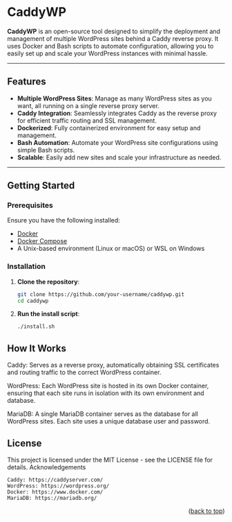 # **CaddyWP**

**CaddyWP** is an open-source tool designed to simplify the deployment and management of multiple WordPress sites behind a Caddy reverse proxy. It uses Docker and Bash scripts to automate configuration, allowing you to easily set up and scale your WordPress instances with minimal hassle.

---

## **Features**

- **Multiple WordPress Sites**: Manage as many WordPress sites as you want, all running on a single reverse proxy server.
- **Caddy Integration**: Seamlessly integrates Caddy as the reverse proxy for efficient traffic routing and SSL management.
- **Dockerized**: Fully containerized environment for easy setup and management.
- **Bash Automation**: Automate your WordPress site configurations using simple Bash scripts.
- **Scalable**: Easily add new sites and scale your infrastructure as needed.

---

## **Getting Started**

### **Prerequisites**

Ensure you have the following installed:

- [Docker](https://www.docker.com/)
- [Docker Compose](https://docs.docker.com/compose/)
- A Unix-based environment (Linux or macOS) or WSL on Windows

### **Installation**

1. **Clone the repository**:
   ```bash
   git clone https://github.com/your-username/caddywp.git
   cd caddywp
   ```

2. **Run the install script**:
   ```bash
   ./install.sh
   ```

## How It Works

Caddy: Serves as a reverse proxy, automatically obtaining SSL certificates and routing traffic to the correct WordPress container.

WordPress: Each WordPress site is hosted in its own Docker container, ensuring that each site runs in isolation with its own environment and database.

MariaDB: A single MariaDB container serves as the database for all WordPress sites. Each site uses a unique database user and password.

## License

This project is licensed under the MIT License - see the LICENSE file for details.
Acknowledgements

    Caddy: https://caddyserver.com/
    WordPress: https://wordpress.org/
    Docker: https://www.docker.com/
    MariaDB: https://mariadb.org/

<p align="right">(<a href="#top">back to top</a>)</p>
